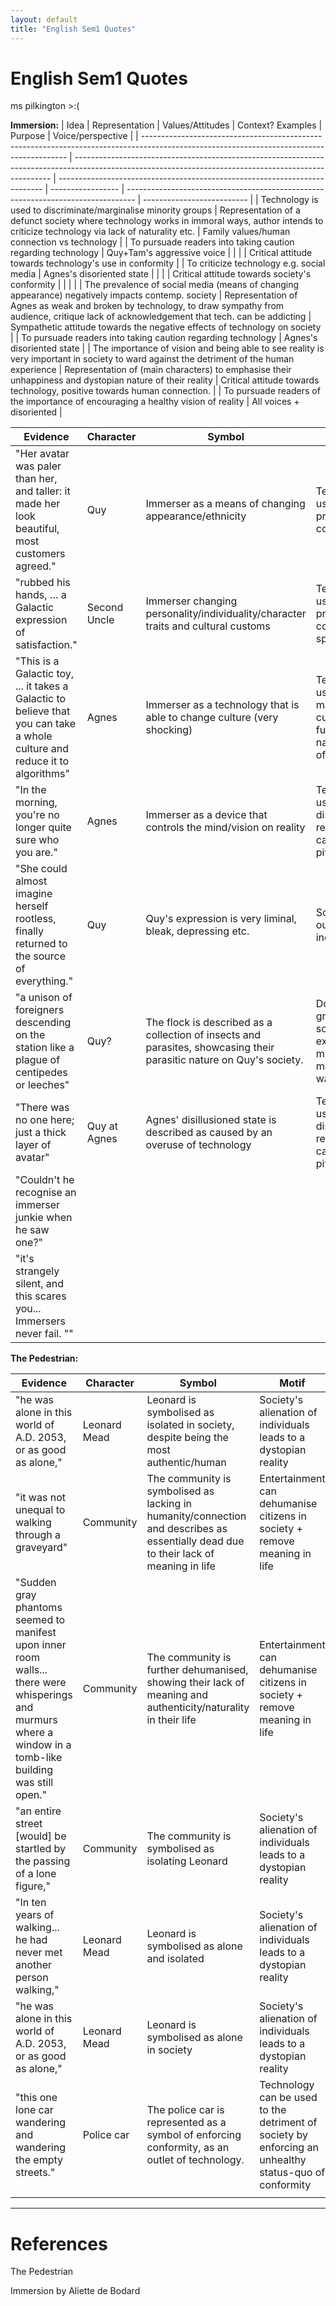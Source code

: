 ```yaml
---
layout: default
title: "English Sem1 Quotes"
---
```



# English Sem1 Quotes

ms pilkington >:(

**Immersion:**
| Idea                                                                                                                                      | Representation                                                                                                                                         | Values/Attitudes                                                           | Context? Examples | Purpose                                                                          | Voice/perspective          |
| ----------------------------------------------------------------------------------------------------------------------------------------- | ------------------------------------------------------------------------------------------------------------------------------------------------------ | -------------------------------------------------------------------------- | ----------------- | -------------------------------------------------------------------------------- | -------------------------- |
| Technology is used to discriminate/marginalise minority groups                                                                            | Representation of a defunct society where technology works in immoral ways, author intends to criticize technology via lack of naturality etc.         | Family values/human connection vs technology                               |                   | To pursuade readers into taking caution regarding technology                     | Quy+Tam's aggressive voice |
|                                                                                                                                           |                                                                                                                                                        | Critical attitude towards technology's use in conformity                   |                   | To criticize technology e.g. social media                                        | Agnes's disoriented state  |
|                                                                                                                                           |                                                                                                                                                        | Critical attitude towards society's conformity                             |                   |                                                                                  |                            |
| The prevalence of social media (means of changing appearance) negatively impacts contemp. society                                         | Representation of Agnes as weak and broken by technology, to draw sympathy from audience, critique lack of acknowledgement that tech. can be addicting | Sympathetic attitude towards the negative effects of technology on society |                   | To pursuade readers into taking caution regarding technology                     | Agnes's disoriented state  |
| The importance of vision and being able to see reality is very important in society to ward against the detriment of the human experience | Representation of (main characters) to emphasise their unhappiness and dystopian nature of their reality                                               | Critical attitude towards technology, positive towards human connection.   |                   | To pursuade readers of the importance of encouraging a healthy vision of reality | All voices + disoriented   |

| Evidence                                                                                                                   | Character    | Symbol                                                                                                               | Motif                                                                                 | Genre           |
| -------------------------------------------------------------------------------------------------------------------------- | ------------ | -------------------------------------------------------------------------------------------------------------------- | ------------------------------------------------------------------------------------- | --------------- |
| "Her avatar was paler than her, and taller: it made her look beautiful, most customers agreed."                            | Quy          | Immerser as a means of changing appearance/ethnicity                                                                 | Technology is used to promote conformity                                              | Science-fiction |
| "rubbed his hands, … a Galactic expression of satisfaction."                                                               | Second Uncle | Immerser changing personality/individuality/character traits and cultural customs                                    | Technology is used to promote conformity in speech                                    | Science-fiction |
| "This is a Galactic toy, ... it takes a Galactic to believe that you can take a whole culture and reduce it to algorithms" | Agnes        | Immerser as a technology that is able to change culture (very shocking)                                              | Technology is used to manipulate culture, a fundamental natural aspect of humanity    | Science-fiction |
| "In the morning, you're no longer quite sure who you are."                                                                 | Agnes        | Immerser as a device that controls the mind/vision on reality                                                        | Technology is used to heavily distort reality/meaning, causing a pitiful, sickly life | Science-fiction |
| "She could almost imagine herself rootless, finally returned to the source of everything."                                 | Quy          | Quy's expression is very liminal, bleak, depressing etc.                                                             | Society outcasts individuals                                                          | Science-fiction |
| "a unison of foreigners descending on the station like a plague of centipedes or leeches"                                  | Quy?         | The flock is described as a collection of insects and parasites, showcasing their parasitic nature on Quy's society. | Dominant groups in society tend to exploit minorities in materialistic ways           | Science-fiction |
| "There was no one here; just a thick layer of avatar"                                                                      | Quy at Agnes | Agnes' disillusioned state is described as caused by an overuse of technology                                        | Technology is used to heavily distort reality/meaning, causing a pitiful, sickly life | Science-fiction |
| "Couldn't he recognise an immerser junkie when he saw one?"                                                                |              |                                                                                                                      |                                                                                       |                 |
| "it's strangely silent, and this scares you... Immersers never fail.     ""                                                                                                                      |              |                                                                                                                      |                                                                                       |                 |

**The Pedestrian:**

| Evidence                                                                                                                                                     | Character    | Symbol                                                                                                                               | Motif                                                                                                 | Genre           |
| ------------------------------------------------------------------------------------------------------------------------------------------------------------ | ------------ | ------------------------------------------------------------------------------------------------------------------------------------ | ----------------------------------------------------------------------------------------------------- | --------------- |
| "he was alone in this world of A.D. 2053, or as good as alone,"                                                                                              | Leonard Mead | Leonard is symbolised as isolated in society, despite being the most authentic/human                                                 | Society's alienation of individuals leads to a dystopian reality                                      | Science-fiction |
| "it was not unequal to walking through a graveyard"                                                                                                          | Community    | The community is symbolised as lacking in humanity/connection and describes as essentially dead due to their lack of meaning in life | Entertainment can dehumanise citizens in society + remove meaning in life                             | Science-fiction |
| "Sudden gray phantoms seemed to manifest upon inner room walls... there were whisperings and murmurs where a window in a tomb-like building was still open." | Community    | The community is further dehumanised, showing their lack of meaning and authenticity/naturality in their life                        | Entertainment can dehumanise citizens in society + remove meaning in life                             | Science-fiction |
| "an entire street [would] be startled by the passing of a lone figure,"                                                                                      | Community    | The community is symbolised as isolating Leonard                                                                                     | Society's alienation of individuals leads to a dystopian reality                                      | Science-fiction |
| "In ten years of walking... he had never met another person walking,"                                                                                        | Leonard Mead | Leonard is symbolised as alone and isolated                                                                                          | Society's alienation of individuals leads to a dystopian reality                                      | Science-fiction |
| "he was alone in this world of A.D. 2053, or as good as alone,"                                                                                              | Leonard Mead | Leonard is symbolised as alone in society                                                                                            | Society's alienation of individuals leads to a dystopian reality                                      | Science-fiction |
| "this one lone car wandering and wandering the empty streets."                                                                                               | Police car   | The police car is represented as a symbol of enforcing conformity, as an outlet of technology.                                       | Technology can be used to the detriment of society by enforcing an unhealthy status-quo of conformity | Science-fiction |
|                                                                                                                                                              |              |                                                                                                                                      |                                                                                                       |                 |



---

# References

The Pedestrian

Immersion by Aliette de Bodard